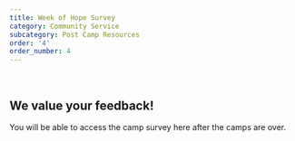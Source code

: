 ```yaml
---
title: Week of Hope Survey
category: Community Service
subcategory: Post Camp Resources
order: '4'
order_number: 4
---
```


&nbsp;

## We value your feedback\!

You will be able to access the camp survey here after the camps are over.

&nbsp;
